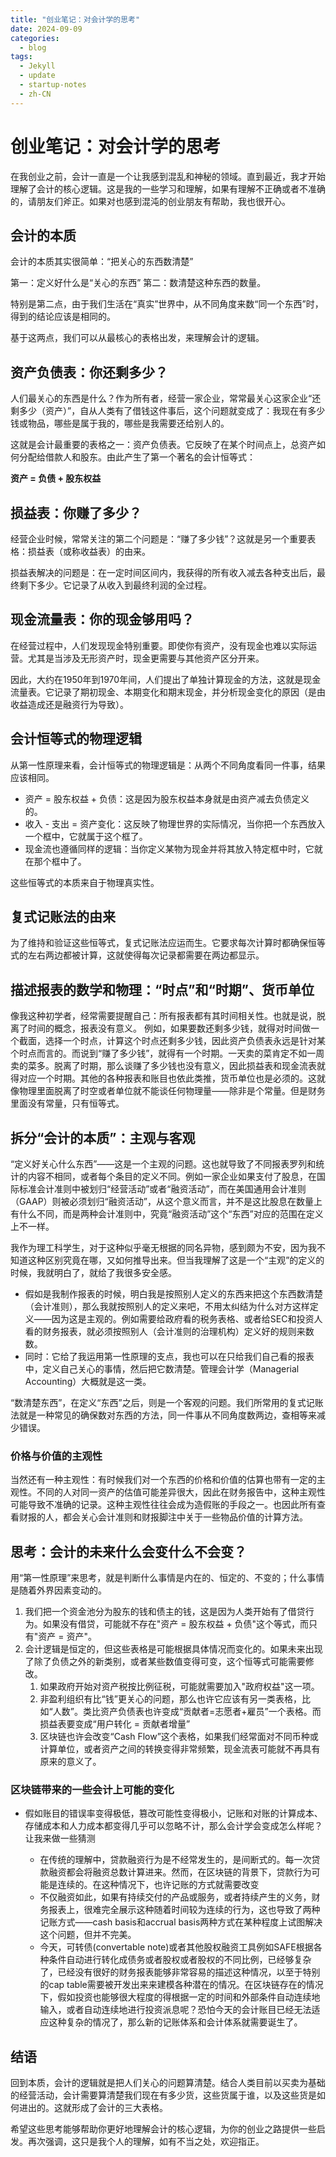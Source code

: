 ```yaml
---
title: "创业笔记：对会计学的思考"
date: 2024-09-09
categories:
  - blog
tags:
  - Jekyll
  - update
  - startup-notes
  - zh-CN
---
```


# 创业笔记：对会计学的思考

在我创业之前，会计一直是一个让我感到混乱和神秘的领域。直到最近，我才开始理解了会计的核心逻辑。这是我的一些学习和理解，如果有理解不正确或者不准确的，请朋友们斧正。如果对也感到混沌的创业朋友有帮助，我也很开心。

## 会计的本质

会计的本质其实很简单：“把关心的东西数清楚”

第一：定义好什么是“关心的东西”
第二：数清楚这种东西的数量。

特别是第二点，由于我们生活在“真实”世界中，从不同角度来数“同一个东西”时，得到的结论应该是相同的。

基于这两点，我们可以从最核心的表格出发，来理解会计的逻辑。

## 资产负债表：你还剩多少？

人们最关心的东西是什么？作为所有者，经营一家企业，常常最关心这家企业“还剩多少（资产）”，自从人类有了借钱这件事后，这个问题就变成了：我现在有多少钱或物品，哪些是属于我的，哪些是我需要还给别人的。

这就是会计最重要的表格之一：资产负债表。它反映了在某个时间点上，总资产如何分配给借款人和股东。由此产生了第一个著名的会计恒等式：

**资产 = 负债 + 股东权益**

## 损益表：你赚了多少？

经营企业时候，常常关注的第二个问题是：“赚了多少钱”？这就是另一个重要表格：损益表（或称收益表）的由来。

损益表解决的问题是：在一定时间区间内，我获得的所有收入减去各种支出后，最终剩下多少。它记录了从收入到最终利润的全过程。

## 现金流量表：你的现金够用吗？

在经营过程中，人们发现现金特别重要。即使你有资产，没有现金也难以实际运营。尤其是当涉及无形资产时，现金更需要与其他资产区分开来。

因此，大约在1950年到1970年间，人们提出了单独计算现金的方法，这就是现金流量表。它记录了期初现金、本期变化和期末现金，并分析现金变化的原因（是由收益造成还是融资行为导致）。

## 会计恒等式的物理逻辑

从第一性原理来看，会计恒等式的物理逻辑是：从两个不同角度看同一件事，结果应该相同。

- 资产 = 股东权益 + 负债：这是因为股东权益本身就是由资产减去负债定义的。
- 收入 - 支出 = 资产变化：这反映了物理世界的实际情况，当你把一个东西放入一个框中，它就属于这个框了。
- 现金流也遵循同样的逻辑：当你定义某物为现金并将其放入特定框中时，它就在那个框中了。

这些恒等式的本质来自于物理真实性。

## 复式记账法的由来

为了维持和验证这些恒等式，复式记账法应运而生。它要求每次计算时都确保恒等式的左右两边都被计算，这就使得每次记录都需要在两边都显示。

## 描述报表的数学和物理：“时点”和“时期”、货币单位

像我这种初学者，经常需要提醒自己：所有报表都有其时间相关性。也就是说，脱离了时间的概念，报表没有意义。
例如，如果要数还剩多少钱，就得对时间做一个截面，选择一个时点，计算这个时点还剩多少钱，因此资产负债表永远是针对某个时点而言的。而说到“赚了多少钱”，就得有一个时期。一天卖的菜肯定不如一周卖的菜多。脱离了时期，那么谈赚了多少钱也没有意义，因此损益表和现金流表就得对应一个时期。其他的各种报表和账目也依此类推，货币单位也是必须的。这就像物理里面脱离了时空或者单位就不能谈任何物理量——除非是个常量。但是财务里面没有常量，只有恒等式。


## 拆分“会计的本质”：主观与客观


“定义好关心什么东西”——这是一个主观的问题。这也就导致了不同报表罗列和统计的内容不相同，或者每个条目的定义不同。例如一家企业如果支付了股息，在国际标准会计准则中被划归“经营活动”或者“融资活动”，而在美国通用会计准则（GAAP）则被必须划归“融资活动”，从这个意义而言，并不是这比股息在数量上有什么不同，而是两种会计准则中，究竟“融资活动”这个“东西”对应的范围在定义上不一样。

我作为理工科学生，对于这种似乎毫无根据的同名异物，感到颇为不安，因为我不知道这种区别究竟在哪，又如何推导出来。但当我理解了这是一个“主观”的定义的时候，我就明白了，就给了我很多安全感。
- 假如是我制作报表的时候，明白我是按照别人定义的东西来把这个东西数清楚（会计准则），那么我就按照别人的定义来吧，不用太纠结为什么对方这样定义——因为这是主观的。例如需要给政府看的税务表格、或者给SEC和投资人看的财务报表，就必须按照别人（会计准则的治理机构）定义好的规则来数数。
- 同时：它给了我运用第一性原理的支点，我也可以在只给我们自己看的报表中，定义自己关心的事情，然后把它数清楚。管理会计学（Managerial Accounting）大概就是这一类。

“数清楚东西”，在定义“东西”之后，则是一个客观的问题。我们所常用的复式记账法就是一种常见的确保数对东西的方法，同一件事从不同角度数两边，查相等来减少错误。
### 价格与价值的主观性

当然还有一种主观性：有时候我们对一个东西的价格和价值的估算也带有一定的主观性。不同的人对同一资产的估值可能差异很大，因此在财务报告中，这种主观性可能导致不准确的记录。这种主观性往往会成为造假账的手段之一。也因此所有查看财报的人，都会关心会计准则和财报脚注中关于一些物品价值的计算方法。

## 思考：会计的未来什么会变什么不会变？

用“第一性原理”来思考，就是判断什么事情是内在的、恒定的、不变的；什么事情是随着外界因素变动的。


1. 我们把一个资金池分为股东的钱和债主的钱，这是因为人类开始有了借贷行为。如果没有借贷，可能就不存在"资产 = 股东权益 + 负债"这个等式，而只有"资产 = 资产"。
2. 会计逻辑是恒定的，但这些表格是可能根据具体情况而变化的。如果未来出现了除了负债之外的新类别，或者某些数值变得可变，这个恒等式可能需要修改。
	1. 如果政府开始对资产税按比例征税，可能就需要加入"政府权益"这一项。
	2. 非盈利组织有比“钱”更关心的问题，那么也许它应该有另一类表格，比如“人数”。类比资产负债表也许变成“贡献者=志愿者+雇员”一个表格。而损益表要变成“用户转化 = 贡献者增量”
	3. 区块链也许会改变“Cash Flow”这个表格，如果我们经常面对不同币种或计算单位，或者资产之间的转换变得非常频繁，现金流表可能就不再具有原来的意义了。

### 区块链带来的一些会计上可能的变化

- 假如账目的错误率变得极低，篡改可能性变得极小，记账和对账的计算成本、存储成本和人力成本都变得几乎可以忽略不计，那么会计学会变成怎么样呢？让我来做一些猜测

	- 在传统的理解中，贷款融资行为是不经常发生的，是间断式的。每一次贷款融资都会将融资总数计算进来。然而，在区块链的背景下，贷款行为可能是连续的。在这种情况下，也许记账的方式就需要改变
	- 不仅融资如此，如果有持续交付的产品或服务，或者持续产生的义务，财务报表上，很难完全展示这种随着时间较为连续的行为，这也导致了两种记账方式——cash basis和accrual basis两种方式在某种程度上试图解决这个问题，但并不完美。
	- 今天，可转债(convertable note)或者其他股权融资工具例如SAFE根据各种条件自动进行转化成债务或者股权或者股权的不同比例，已经够复杂了，已经没有很好的财务报表能够非常容易的描述这种情况，以至于特别的cap table需要被开发出来来建模各种潜在的情况。在区块链存在的情况下，假如投资也能够很大程度的得根据一定的时间和外部条件自动连续地输入，或者自动连续地进行投资派息呢？恐怕今天的会计账目已经无法适应这种复杂的情况了，那么新的记账体系和会计体系就需要诞生了。





## 结语

回到本质，会计的逻辑就是把人们关心的问题算清楚。结合人类目前以买卖为基础的经营活动，会计需要算清楚我们现在有多少货，这些货属于谁，以及这些货是如何进出的。这就形成了会计的三大表格。

希望这些思考能够帮助你更好地理解会计的核心逻辑，为你的创业之路提供一些启发。再次强调，这只是我个人的理解，如有不当之处，欢迎指正。